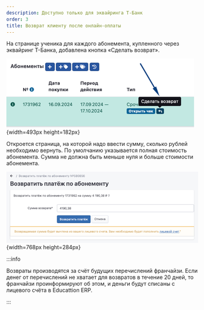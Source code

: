 ```yaml
---
description: Доступно только для эквайринга Т-Банк
order: 3
title: Возврат клиенту после онлайн-оплаты
---
```


На странице ученика для каждого абонемента, купленного через эквайринг Т-Банка, добавлена кнопка «Сделать возврат».

![](./vozvrat-klientu-posle-onlain-oplaty.png){width=493px height=182px}

Откроется страница, на которой надо ввести сумму, сколько рублей необходимо вернуть. По умолчанию указывается полная стоимость абонемента. Сумма не должна быть меньше нуля и больше стоимости абонемента.

![](./vozvrat-klientu-posle-onlain-oplaty-2.png){width=768px height=284px}

:::info 

Возвраты производятся за счёт будущих перечислений франчайзи. Если денег от перечислений не хватает для возвратов в течение 20 дней, то франчайзи проинформируют об этом, и деньги будут списаны с лицевого счёта в Educattion ERP.

:::